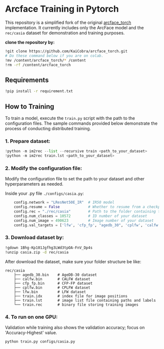 # Arcface Training in Pytorch

This repository is a simplified fork of the original [arcface_torch](https://github.com/coconutbee/arcface_torch) implementation. It currently includes only the ArcFace model and the `rec/casia` dataset for demonstration and training purposes.

**clone the repository by:**
```bash
!git clone https://github.com/KaiCobra/arcface_torch.git
# Do these command below if you are on colab.
!mv /content/arcface_torch/* /content
!rm -rf /content/arcface_torch
```

## Requirements
```bash
!pip install -r requirement.txt
```  
## How to Training

To train a model, execute the `train.py` script with the path to the configuration files. The sample commands provided below demonstrate the process of conducting distributed training.

### 1. Prepare dataset:
```python
!python -m im2rec --list --recursive train <path_to_your_dataset>
!python -m im2rec train.lst <path_to_your_dataset>
```

### 2. Modify the configuration file:
Modify the configuration file to set the path to your dataset and other hyperparameters as needed.

Inside your .py file `./configs/casia.py`:
```python
    config.network = "LResNet50E_IR"  # IR50 model
    config.resume = False             # Whether to resume from a checkpoint
    config.rec = "./rec/casia"        # Path to the folder containing the .rec, .idx, .lst and .bin files 
    config.num_classes = 10572        # ID number of your dataset
    config.num_image = 490623         # Image number of your dataset
    config.val_targets = ['lfw', 'cfp_fp', "agedb_30", 'cplfw', 'calfw'] # Evaluation datasets
```

### 3. Download dataset by:
```bash
!gdown 1Bhg-Kp101Jgfhg3LWd3tpOA-FnV_Dp4s
!unzip casia.zip -d rec/casia
```
After download the dataset, make sure your folder structure be like:
```shell
rec/casia 
    ├── agedb_30.bin    # AgeDB-30 dataset
    ├── calfw.bin       # CALFW dataset
    ├── cfp_fp.bin      # CFP-FP dataset
    ├── cplfw.bin       # CPLFW dataset
    ├── lfw.bin         # LFW dataset
    ├── train.idx       # index file for image positions
    ├── train.lst       # image list file containing paths and labels
    └── train.rec       # binary file storing training images
```

### 4. To run on one GPU:
Validation while training also shows the validation accuracy; focus on 'Accuracy-Highest' value.
```shell
python train.py configs/casia.py
```